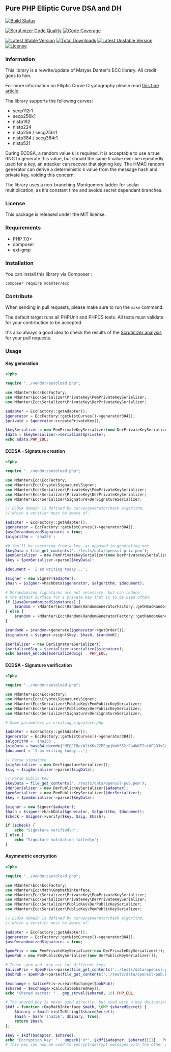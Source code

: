 ## Pure PHP Elliptic Curve DSA and DH

[![Build Status](https://travis-ci.org/phpecc/phpecc.svg?branch=master)](https://travis-ci.org/phpecc/phpecc)

[![Scrutinizer Code Quality](https://scrutinizer-ci.com/g/phpecc/phpecc/badges/quality-score.png?b=master)](https://scrutinizer-ci.com/g/phpecc/phpecc?branch=master)
[![Code Coverage](https://scrutinizer-ci.com/g/phpecc/phpecc/badges/coverage.png?b=master)](https://scrutinizer-ci.com/g/phpecc/phpecc/?branch=master)

[![Latest Stable Version](https://poser.pugx.org/mdanter/ecc/v/stable.png)](https://packagist.org/packages/mdanter/ecc)
[![Total Downloads](https://poser.pugx.org/mdanter/ecc/downloads.png)](https://packagist.org/packages/mdanter/ecc)
[![Latest Unstable Version](https://poser.pugx.org/mdanter/ecc/v/unstable.png)](https://packagist.org/packages/mdanter/ecc)
[![License](https://poser.pugx.org/mdanter/ecc/license.png)](https://packagist.org/packages/mdanter/ecc)

### Information

This library is a rewrite/update of Matyas Danter's ECC library. All credit goes to him.

For more information on Elliptic Curve Cryptography please read [this fine article](http://www.matyasdanter.com/2010/12/elliptic-curve-php-oop-dsa-and-diffie-hellman/).

The library supports the following curves:

 - secp112r1
 - secp256k1
 - nistp192
 - nistp224
 - nistp256 / secg256r1
 - nistp384 / secg384r1
 - nistp521

During ECDSA, a random value `k` is required. It is acceptable to use a true RNG to generate this value, but 
should the same `k` value ever be repeatedly used for a key, an attacker can recover that signing key. 
The HMAC random generator can derive a deterministic k value from the message hash and private key, voiding
this concern.

The library uses a non-branching Montgomery ladder for scalar multiplication, as it's constant time and avoids secret 
dependant branches. 
 
### License

This package is released under the MIT license.

### Requirements

* PHP 7.0+
* composer
* ext-gmp

### Installation

You can install this library via Composer :

`composer require mdanter/ecc`

### Contribute

When sending in pull requests, please make sure to run the `make` command.

The default target runs all PHPUnit and PHPCS tests. All tests
must validate for your contribution to be accepted.

It's also always a good idea to check the results of the [Scrutinizer analysis](https://scrutinizer-ci.com/g/phpecc/phpecc/) for your pull requests.

### Usage

#### Key generation

```php
<?php

require "../vendor/autoload.php";

use Mdanter\Ecc\EccFactory;
use Mdanter\Ecc\Serializer\PrivateKey\PemPrivateKeySerializer;
use Mdanter\Ecc\Serializer\PrivateKey\DerPrivateKeySerializer;

$adapter = EccFactory::getAdapter();
$generator = EccFactory::getNistCurves()->generator384();
$private = $generator->createPrivateKey();

$keySerializer = new PemPrivateKeySerializer(new DerPrivateKeySerializer($adapter));
$data = $keySerializer->serialize($private);
echo $data.PHP_EOL;
```

#### ECDSA - Signature creation
```php
<?php

require "../vendor/autoload.php";

use Mdanter\Ecc\EccFactory;
use Mdanter\Ecc\Crypto\Signature\Signer;
use Mdanter\Ecc\Serializer\PrivateKey\PemPrivateKeySerializer;
use Mdanter\Ecc\Serializer\PrivateKey\DerPrivateKeySerializer;
use Mdanter\Ecc\Serializer\Signature\DerSignatureSerializer;

// ECDSA domain is defined by curve/generator/hash algorithm,
// which a verifier must be aware of.

$adapter = EccFactory::getAdapter();
$generator = EccFactory::getNistCurves()->generator384();
$useDerandomizedSignatures = true;
$algorithm = 'sha256';

## You'll be restoring from a key, as opposed to generating one.
$keyData = file_get_contents('../tests/data/openssl-priv.pem');
$pemSerializer = new PemPrivateKeySerializer(new DerPrivateKeySerializer($adapter));
$key = $pemSerializer->parse($keyData);

$document = 'I am writing today...';

$signer = new Signer($adapter);
$hash = $signer->hashData($generator, $algorithm, $document);

# Derandomized signatures are not necessary, but can reduce
# the attack surface for a private key that is to be used often.
if ($useDerandomizedSignatures) {
    $random = \Mdanter\Ecc\Random\RandomGeneratorFactory::getHmacRandomGenerator($key, $hash, $algorithm);
} else {
    $random = \Mdanter\Ecc\Random\RandomGeneratorFactory::getRandomGenerator();
}

$randomK = $random->generate($generator->getOrder());
$signature = $signer->sign($key, $hash, $randomK);

$serializer = new DerSignatureSerializer();
$serializedSig = $serializer->serialize($signature);
echo base64_encode($serializedSig) . PHP_EOL;
```

#### ECDSA - Signature verification

```php
<?php

require "../vendor/autoload.php";

use Mdanter\Ecc\EccFactory;
use Mdanter\Ecc\Crypto\Signature\Signer;
use Mdanter\Ecc\Serializer\PublicKey\PemPublicKeySerializer;
use Mdanter\Ecc\Serializer\PublicKey\DerPublicKeySerializer;
use Mdanter\Ecc\Serializer\Signature\DerSignatureSerializer;

# Same parameters as creating_signature.php

$adapter = EccFactory::getAdapter();
$generator = EccFactory::getNistCurves()->generator384();
$algorithm = 'sha256';
$sigData = base64_decode('MEQCIBe/A2tKKv2ZPEqpjNnh552rEa4NKEIstOF2O3vGG6pAAiB47qyR8FXMTy/ubso8cEjeh4jLPf1nVeErFZyEiNL+Yg==');
$document = 'I am writing today...';

// Parse signature
$sigSerializer = new DerSignatureSerializer();
$sig = $sigSerializer->parse($sigData);

// Parse public key
$keyData = file_get_contents('../tests/data/openssl-pub.pem');
$derSerializer = new DerPublicKeySerializer($adapter);
$pemSerializer = new PemPublicKeySerializer($derSerializer);
$key = $pemSerializer->parse($keyData);

$signer = new Signer($adapter);
$hash = $signer->hashData($generator, $algorithm, $document);
$check = $signer->verify($key, $sig, $hash);

if ($check) {
    echo "Signature verified\n";
} else {
    echo "Signature validation failed\n";
}

```

#### Asymmetric encryption

```php
<?php

require "../vendor/autoload.php";

use Mdanter\Ecc\EccFactory;
use Mdanter\Ecc\Math\GmpMathInterface;
use Mdanter\Ecc\Serializer\PrivateKey\PemPrivateKeySerializer;
use Mdanter\Ecc\Serializer\PrivateKey\DerPrivateKeySerializer;
use Mdanter\Ecc\Serializer\PublicKey\DerPublicKeySerializer;
use Mdanter\Ecc\Serializer\PublicKey\PemPublicKeySerializer;

// ECDSA domain is defined by curve/generator/hash algorithm,
// which a verifier must be aware of.

$adapter = EccFactory::getAdapter();
$generator = EccFactory::getNistCurves()->generator384();
$useDerandomizedSignatures = true;

$pemPriv = new PemPrivateKeySerializer(new DerPrivateKeySerializer());
$pemPub = new PemPublicKeySerializer(new DerPublicKeySerializer());

# These .pem and .key are for different keys
$alicePriv = $pemPriv->parse(file_get_contents('../tests/data/openssl-priv.pem'));
$bobPub = $pemPub->parse(file_get_contents('../tests/data/openssl-pub.key'));

$exchange = $alicePriv->createExchange($bobPub);
$shared = $exchange->calculateSharedKey();
echo "Shared secret: " . gmp_strval($shared, 10).PHP_EOL;

# The shared key is never used directly, but used with a key derivation function (KDF)
$kdf = function (GmpMathInterface $math, \GMP $sharedSecret) {
    $binary = $math->intToString($sharedSecret);
    $hash = hash('sha256', $binary, true);
    return $hash;
};

$key = $kdf($adapter, $shared);
echo "Encryption key: " . unpack("H*", $kdf($adapter, $shared))[1] . PHP_EOL;
# This key can now be used to encrypt/decrypt messages with the other person
```
